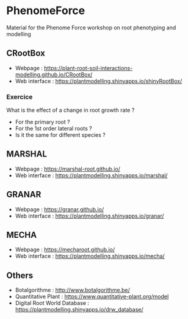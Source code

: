 # PhenomeForce
Material for the Phenome Force workshop on root phenotyping and modelling


## CRootBox

- Webpage : https://plant-root-soil-interactions-modelling.github.io/CRootBox/
- Web interface : https://plantmodelling.shinyapps.io/shinyRootBox/

### Exercice 

What is the effect of a change in root growth rate ? 

- For the primary root ?
- For the 1st order lateral roots ? 
- Is it the same for different species ?

## MARSHAL

- Webpage : https://marshal-root.github.io/
- Web interface : https://plantmodelling.shinyapps.io/marshal/

## GRANAR

- Webpage : https://granar.github.io/
- Web interface : https://plantmodelling.shinyapps.io/granar/

## MECHA

- Webpage : https://mecharoot.github.io/
- Web interface : https://plantmodelling.shinyapps.io/mecha/

## Others

- Botalgorithme : http://www.botalgorithme.be/
- Quantitative Plant : https://www.quantitative-plant.org/model
- Digital Root World Database : https://plantmodelling.shinyapps.io/drw_database/
